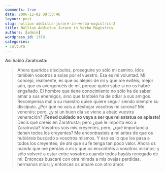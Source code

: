 ```yaml
---
comments: true
date: 2006-12-02 09:53:46
layout: post
slug: nullius-addictus-jurare-in-verba-magistris-2
title: Nullius Addictus Jurare in Verba Magistris
authors: [admin]
wordpress_id: 1378
categories:
- Cultura
---
```


Así habló Zaratrusta:

> Ahora queridos discípulos, proseguire yo sólo mi camino. Idos también vosotros a solas por el vuestro. Esa es mi voluntad. Mi consejo, realmente, es que os alejéis de mí y que me evitéis; mejor aún, que os avergoncéis de mí, porque quién sabe si no os habré engañado. El hombre que tiene conocimiento no sólo ha de saber amar a sus enemigos, sino que también ha de odiar a sus amigos. Recompensa mal a su maestro quien quiere seguir siendo siempre su discípulo. ¿Por qué no vais a deshojar vosotros mi corona? Me veneráis; pero, ¿y si un buen día se viene a abajo vuestra veneración? **¡Tened cuidado no vaya a ser que mi estatua os aplaste!** Decís que creéis en Zaratrusta; pero ¿qué le importa eso a Zaratrusta? Vosotros sois mis creyentes, pero, ¿qué importancia tienen todos los creyentes? Me encontrasteis a mí antes de que os hubiérais buscado a vosotros mismos. Y eso es lo que les pasa a todos los creyentes; de ahí que su fe tenga tan poco valor. Ahora os mando que me perdáis a mí y que os encontréis a vosotros mismos; y sólo volveré a estar entre vosotros cuando todos hayáis renegado de mí. Entonces buscaré con otra mirada a mis ovejas perdidas, hermanos míos; y entonces os amaré con otro amor.
